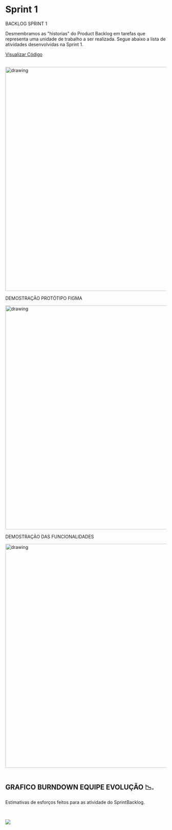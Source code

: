 # Sprint 1

BACKLOG SPRINT 1

  Desmembramos as "historias" do Product Backlog em tarefas que representa uma unidade de trabalho a ser realizada.
  Segue abaixo a lista de atividades desenvolvidas na Sprint 1.

   <a href='https://github.com/ferreirarita/APRENDIZAGEM-POR-PROJETOS-INTEGRADOS-2021/tree/main/Backend'>

Visualizar Código </a>

   <br/>

   <img src="https://user-images.githubusercontent.com/73767256/115162578-ca92ba80-a07a-11eb-90b7-b3de08642881.jpeg"   alt="drawing" width =700>

DEMOSTRAÇÃO PROTÓTIPO FIGMA

   <img src="https://i.imgur.com/Sq6goG9.gif"   alt="drawing" width =700>

DEMOSTRAÇÃO DAS FUNCIONALIDADES

   <img src="https://user-images.githubusercontent.com/73767256/112738788-f53e9700-8f44-11eb-88e2-5b706c95904f.gif"   alt="drawing" width =700>

   <br/>
   <br/>

## GRAFICO BURNDOWN EQUIPE EVOLUÇÃO 📉.

Estimativas de esforços feitos para as atividade do SprintBacklog.

  <br/>

![](https://i.imgur.com/w0K761e.png)
